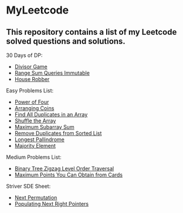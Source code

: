 # MyLeetcode
## This repository contains a list of my Leetcode solved questions and solutions.

30 Days of DP:
- [Divisor Game](https://leetcode.com/problems/divisor-game/)
- [Range Sum Queries Immutable](https://leetcode.com/problems/range-sum-query-immutable/)
- [House Robber](https://leetcode.com/problems/house-robber/)

Easy Problems List:
- [Power of Four](https://leetcode.com/problems/power-of-four/)
- [Arranging Coins](https://leetcode.com/problems/arranging-coins/)
- [Find All Duplicates in an Array](https://leetcode.com/problems/find-all-duplicates-in-an-array/)
- [Shuffle the Array](https://leetcode.com/problems/shuffle-the-array/)
- [Maximum Subarray Sum](https://leetcode.com/problems/maximum-subarray/)
- [Remove Duplicates from Sorted List](https://leetcode.com/problems/remove-duplicates-from-sorted-list/)
- [Longest Pallindrome](https://leetcode.com/problems/longest-palindrome/)
- [Majority Element](https://leetcode.com/problems/majority-element/)

Medium Problems List:
- [Binary Tree Zigzag Level Order Traversal](https://leetcode.com/problems/binary-tree-zigzag-level-order-traversal/)
- [Maximum Points You Can Obtain from Cards](https://leetcode.com/problems/maximum-points-you-can-obtain-from-cards/)

Striver SDE Sheet:
- [Next Permutation](https://leetcode.com/problems/next-permutation/)
- [Populating Next Right Pointers](https://leetcode.com/problems/populating-next-right-pointers-in-each-node/)